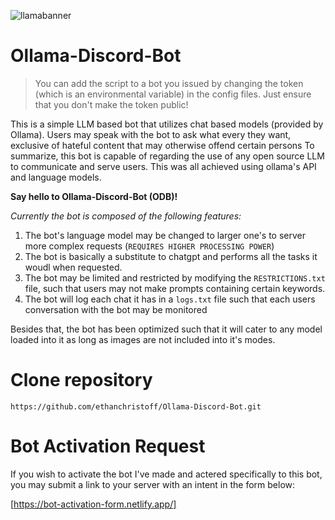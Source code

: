 ![llamabanner](https://github.com/user-attachments/assets/3d5cfb76-ee25-48e2-a78f-46c59e7e0e88)

# Ollama-Discord-Bot

> You can add the script to a bot you issued by changing the token (which is an environmental variable) in the config files.
> Just ensure that you don't make the token public!

This is a simple LLM based bot that utilizes chat based models (provided by Ollama). Users may speak with the bot to ask what every they want,
exclusive of hateful content that may otherwise offend certain persons To summarize, this bot is capable of regarding the use of any open
source LLM to communicate and serve users. This was all achieved using ollama's API and language models.

**Say hello to Ollama-Discord-Bot (ODB)!**

_Currently the bot is composed of the following features:_
1. The bot's language model may be changed to larger one's to server more complex requests (`REQUIRES HIGHER PROCESSING POWER`)
2. The bot is basically a substitute to chatgpt and performs all the tasks it woudl when requested.
3. The bot may be limited and restricted by modifying the `RESTRICTIONS.txt` file, such that users may not make prompts containing certain keywords.
4. The bot will log each chat it has in a `logs.txt` file such that each users conversation with the bot may be monitored

Besides that, the bot has been optimized such that it will cater to any model loaded into it as long as images are not included into it's
modes.

# Clone repository
```
https://github.com/ethanchristoff/Ollama-Discord-Bot.git
```

# Bot Activation Request
If you wish to activate the bot I've made and actered specifically to this bot, you may submit a link to your server with an intent in the form below:

[https://bot-activation-form.netlify.app/]
